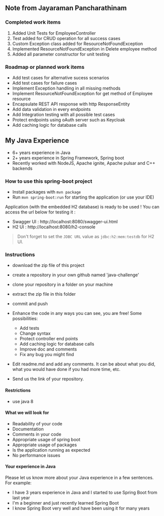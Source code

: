 ## Note from Jayaraman Pancharathinam
### Completed work items
 1. Added Unit Tests for EmployeeController
 2. Test added for CRUD operation for all success cases
 3. Custom Exception class added for ResourceNotFoundException
 4. Implemented ResourceNotFoundException in Delete employee method
 5. Added all parameter constructor for unit testing

 ### Roadmap or planned work items
 - Add test cases for alternative sucess scenarios
 - Add test cases for failure cases
 - Implement Exception handling in all missing methods
 - Implement ResourceNotFoundException for get method of Employee resource
 - Encapsulate REST API response with http ResponseEntity
 - Add data validation in every endpoints
 - Add Integration testing with all possible test cases
 - Protect endpoints using oAuth server such as Keycloak
 - Add caching logic for database calls

 ## My Java Experience
 - 6+ years experience in Java
 - 2+ years experience in Spring Framework, Spring boot
 - Recently worked with NodeJS, Apache ignite, Apache pulsar and C++ backends
### How to use this spring-boot project

- Install packages with `mvn package`
- Run `mvn spring-boot:run` for starting the application (or use your IDE)

Application (with the embedded H2 database) is ready to be used ! You can access the url below for testing it :

- Swagger UI : http://localhost:8080/swagger-ui.html
- H2 UI : http://localhost:8080/h2-console

> Don't forget to set the `JDBC URL` value as `jdbc:h2:mem:testdb` for H2 UI.



### Instructions

- download the zip file of this project
- create a repository in your own github named 'java-challenge'
- clone your repository in a folder on your machine
- extract the zip file in this folder
- commit and push

- Enhance the code in any ways you can see, you are free! Some possibilities:
  - Add tests
  - Change syntax
  - Protect controller end points
  - Add caching logic for database calls
  - Improve doc and comments
  - Fix any bug you might find
- Edit readme.md and add any comments. It can be about what you did, what you would have done if you had more time, etc.
- Send us the link of your repository.

#### Restrictions
- use java 8


#### What we will look for
- Readability of your code
- Documentation
- Comments in your code 
- Appropriate usage of spring boot
- Appropriate usage of packages
- Is the application running as expected
- No performance issues

#### Your experience in Java

Please let us know more about your Java experience in a few sentences. For example:

- I have 3 years experience in Java and I started to use Spring Boot from last year
- I'm a beginner and just recently learned Spring Boot
- I know Spring Boot very well and have been using it for many years
